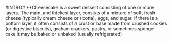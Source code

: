 #INTRO#
**Cheesecake is a sweet dessert consisting of one or more layers. The main, and thickest layer, consists of a mixture of soft, fresh cheese (typically cream cheese or ricotta), eggs, and sugar. If there is a bottom layer, it often consists of a crust or base made from crushed cookies (or digestive biscuits), graham crackers, pastry, or sometimes sponge cake.It may be baked or unbaked (usually refrigerated)